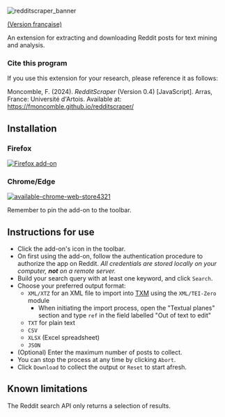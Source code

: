 ![redditscraper_banner](https://github.com/fmoncomble/redditscraper/assets/59739627/41697339-9b63-48e2-a2ab-e9d0c39baeb1)

[(Version française)](https://fmoncomble.github.io/redditscraper/README_fr.html)

An extension for extracting and downloading Reddit posts for text mining and analysis.  
  
### Cite this program
If you use this extension for your research, please reference it as follows:  
  
Moncomble, F. (2024). *RedditScraper* (Version 0.4) [JavaScript]. Arras, France: Université d'Artois. Available at: https://fmoncomble.github.io/redditscraper/

## Installation
### Firefox
[![Firefox add-on](https://github.com/fmoncomble/Figaro_extractor/assets/59739627/e4df008e-1aac-46be-a216-e6304a65ba97)](https://github.com/fmoncomble/redditscraper/releases/latest/download/redditscraper.xpi)  
### Chrome/Edge
[![available-chrome-web-store4321](https://github.com/fmoncomble/redditscraper/assets/59739627/dad5ba48-c049-4b76-8d37-cd1a01ba4107)](https://chromewebstore.google.com/detail/redditscraper/pleejhomflbkocjhlpipghkgmoafpnok)
    
Remember to pin the add-on to the toolbar.
 
## Instructions for use
- Click the add-on's icon in the toolbar.
- On first using the add-on, follow the authentication procedure to authorize the app on Reddit. *All credentials are stored locally on your computer, **not** on a remote server.*
- Build your search query with at least one keyword, and click `Search`.
- Choose your preferred output format:
    - `XML/XTZ` for an XML file to import into [TXM](https://txm.gitpages.huma-num.fr/textometrie/en/index.html) using the `XML/TEI-Zero` module
      - When initiating the import process, open the "Textual planes" section and type `ref` in the field labelled "Out of text to edit"
    - `TXT` for plain text
    - `CSV`
    - `XLSX` (Excel spreadsheet)
    - `JSON`
- (Optional) Enter the maximum number of posts to collect.
- You can stop the process at any time by clicking `Abort`.
- Click `Download` to collect the output or `Reset` to start afresh.

## Known limitations
The Reddit search API only returns a selection of results.

